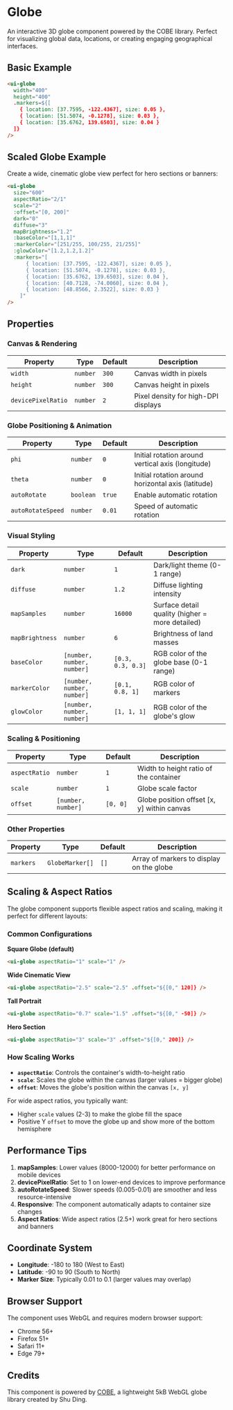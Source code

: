 # Globe

An interactive 3D globe component powered by the COBE library. Perfect for visualizing global data, locations, or creating engaging geographical interfaces.

<script setup>
import './globe';
import '../icon/icon';
</script>

## Basic Example

<div class="p-12 bg-preview flex justify-center rounded-xl">
  <ui-globe 
    width="400" 
    height="400"
    dark="0"
    :baseColor="[1,1,1]"
    :markers="[
      { location: [37.7595, -122.4367], size: 0.05 },
      { location: [51.5074, -0.1278], size: 0.03 },
      { location: [35.6762, 139.6503], size: 0.04 }
    ]"
  />
</div>

```html
<ui-globe
  width="400"
  height="400"
  .markers=${[
    { location: [37.7595, -122.4367], size: 0.05 },
    { location: [51.5074, -0.1278], size: 0.03 },
    { location: [35.6762, 139.6503], size: 0.04 }
  ]}
/>
```

## Scaled Globe Example

Create a wide, cinematic globe view perfect for hero sections or banners:

<div class="p-12 bg-preview flex justify-center rounded-xl">
  <ui-globe 
    size="600"
    aspectRatio="2"
    scale="2"
    :offset="[0, 300]"
    dark="1"
    diffuse="3"
    mapBrightness="1.2"
    :baseColor="[1,1,1]"
    :markerColor="[251/255, 100/255, 21/255]"
    :glowColor="[1.2,1.2,1.2]"
    :markers="[
      { location: [37.7595, -122.4367], size: 0.05 },
      { location: [51.5074, -0.1278], size: 0.03 },
      { location: [35.6762, 139.6503], size: 0.04 },
      { location: [40.7128, -74.0060], size: 0.04 },
      { location: [48.8566, 2.3522], size: 0.03 }
    ]"
  />
</div>

```html
<ui-globe
  size="600"
  aspectRatio="2/1"
  scale="2"
  :offset="[0, 200]"
  dark="0"
  diffuse="3"
  mapBrightness="1.2"
  :baseColor="[1,1,1]"
  :markerColor="[251/255, 100/255, 21/255]"
  :glowColor="[1.2,1.2,1.2]"
  :markers="[
      { location: [37.7595, -122.4367], size: 0.05 },
      { location: [51.5074, -0.1278], size: 0.03 },
      { location: [35.6762, 139.6503], size: 0.04 },
      { location: [40.7128, -74.0060], size: 0.04 },
      { location: [48.8566, 2.3522], size: 0.03 }
    ]"
/>
```

## Properties

### Canvas & Rendering

| Property           | Type     | Default | Description                         |
| ------------------ | -------- | ------- | ----------------------------------- |
| `width`            | `number` | `300`   | Canvas width in pixels              |
| `height`           | `number` | `300`   | Canvas height in pixels             |
| `devicePixelRatio` | `number` | `2`     | Pixel density for high-DPI displays |

### Globe Positioning & Animation

| Property          | Type      | Default | Description                                        |
| ----------------- | --------- | ------- | -------------------------------------------------- |
| `phi`             | `number`  | `0`     | Initial rotation around vertical axis (longitude)  |
| `theta`           | `number`  | `0`     | Initial rotation around horizontal axis (latitude) |
| `autoRotate`      | `boolean` | `true`  | Enable automatic rotation                          |
| `autoRotateSpeed` | `number`  | `0.01`  | Speed of automatic rotation                        |

### Visual Styling

| Property        | Type                       | Default           | Description                                     |
| --------------- | -------------------------- | ----------------- | ----------------------------------------------- |
| `dark`          | `number`                   | `1`               | Dark/light theme (0-1 range)                    |
| `diffuse`       | `number`                   | `1.2`             | Diffuse lighting intensity                      |
| `mapSamples`    | `number`                   | `16000`           | Surface detail quality (higher = more detailed) |
| `mapBrightness` | `number`                   | `6`               | Brightness of land masses                       |
| `baseColor`     | `[number, number, number]` | `[0.3, 0.3, 0.3]` | RGB color of the globe base (0-1 range)         |
| `markerColor`   | `[number, number, number]` | `[0.1, 0.8, 1]`   | RGB color of markers                            |
| `glowColor`     | `[number, number, number]` | `[1, 1, 1]`       | RGB color of the globe's glow                   |

### Scaling & Positioning

| Property      | Type               | Default  | Description                                |
| ------------- | ------------------ | -------- | ------------------------------------------ |
| `aspectRatio` | `number`           | `1`      | Width to height ratio of the container     |
| `scale`       | `number`           | `1`      | Globe scale factor                         |
| `offset`      | `[number, number]` | `[0, 0]` | Globe position offset [x, y] within canvas |

### Other Properties

| Property  | Type            | Default | Description                              |
| --------- | --------------- | ------- | ---------------------------------------- |
| `markers` | `GlobeMarker[]` | `[]`    | Array of markers to display on the globe |

## Scaling & Aspect Ratios

The globe component supports flexible aspect ratios and scaling, making it perfect for different layouts:

### Common Configurations

**Square Globe (default)**

```html
<ui-globe aspectRatio="1" scale="1" />
```

**Wide Cinematic View**

```html
<ui-globe aspectRatio="2.5" scale="2.5" .offset="${[0," 120]} />
```

**Tall Portrait**

```html
<ui-globe aspectRatio="0.7" scale="1.5" .offset="${[0," -50]} />
```

**Hero Section**

```html
<ui-globe aspectRatio="3" scale="3" .offset="${[0," 200]} />
```

### How Scaling Works

- **`aspectRatio`**: Controls the container's width-to-height ratio
- **`scale`**: Scales the globe within the canvas (larger values = bigger globe)
- **`offset`**: Moves the globe's position within the canvas `[x, y]`

For wide aspect ratios, you typically want:

- Higher `scale` values (2-3) to make the globe fill the space
- Positive Y `offset` to move the globe up and show more of the bottom hemisphere

## Performance Tips

1. **mapSamples**: Lower values (8000-12000) for better performance on mobile devices
2. **devicePixelRatio**: Set to 1 on lower-end devices to improve performance
3. **autoRotateSpeed**: Slower speeds (0.005-0.01) are smoother and less resource-intensive
4. **Responsive**: The component automatically adapts to container size changes
5. **Aspect Ratios**: Wide aspect ratios (2.5+) work great for hero sections and banners

## Coordinate System

- **Longitude**: -180 to 180 (West to East)
- **Latitude**: -90 to 90 (South to North)
- **Marker Size**: Typically 0.01 to 0.1 (larger values may overlap)

## Browser Support

The component uses WebGL and requires modern browser support:

- Chrome 56+
- Firefox 51+
- Safari 11+
- Edge 79+

## Credits

This component is powered by [COBE](https://github.com/shuding/cobe), a lightweight 5kB WebGL globe library created by Shu Ding.
